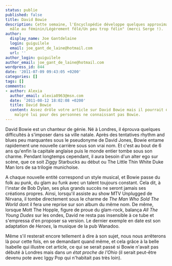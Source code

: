 ```yaml
---
status: publie
published: false
title: David Bowie
description: Cette semaine, l'Encyclopédie développe quelques approximations sur "Un
  mâle au féminin/Légèrement fêlé/Un peu trop félin" (merci Serge !).
author:
  display_name: Joe Gantdelaine
  login: guiguilele
  email: joe_gant_de_laine@hotmail.com
  url: ''
author_login: guiguilele
author_email: joe_gant_de_laine@hotmail.com
wordpress_id: 844
date: '2011-07-09 09:43:05 +0200'
categories: []
tags: []
comments:
- author: Alexia
  author_email: alexia8963@msn.com
  date: '2011-08-12 18:02:08 +0200'
  title: David Bowie
  content: Assez drôle votre article sur David Bowie mais il pourrait être mensonger
    malgré lui pour des personnes ne connaissant pas Bowie.
---
```

David Bowie est un chanteur de génie. Né à Londres, il éprouva quelques difficultés à s'imposer dans sa ville natale. Après des tentatives rhythm and blues peu marquantes sous le pseudonyme de David Jones, Bowie entame rapidement une nouvelle carrière sous son vrai nom. Et c'est au bout de 6 ans qu'enfin la capitale anglaise puis le monde entier tombe sous son charme. Pendant longtemps cependant, il aura besoin d'un alter ego sur scène, que ce soit Ziggy Starbucks au début ou The Little Thin White Duke Man lors de sa trilogie munichoise.

A chaque nouvelle entité correspond un style musical, et Bowie passe du folk au punk, du glam au funk avec un talent toujours constant. Cela dit, à l'instar de Bob Dylan, ses plus grands succès ne seront jamais ses créations propres. Ainsi, lorsqu'il assiste au show MTV Unplugged de Nirvana, il tombe directement sous le charme de *The Man Who Sold The World* dont il fera une reprise sur son album du même nom. De même, lorsque Mott The Hopple, figure de proue du glam-rock, balança *All The Young Dudes* sur les ondes, David ne resta pas insensible à ce tube et s'empressa d'en proposer sa version. Le dernier exemple en date est son adaptation de *Heroes*, la musique de la pub Wanadoo.

Même s'il resterait encore tellement à dire à son sujet, nous nous arrêterons là pour cette fois, en se demandant quand même, et cela grâce à la belle Isabelle qui illustre cet article, ce qui se serait passé si Bowie n'avait pas débuté à Londres mais dans *un état proche de l'Ohio* (il serait peut-être devenu pote avec Iggy Pop qui n'habitait pas très loin).
